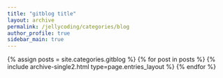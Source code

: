 ```yaml
---
title: "gitblog title"
layout: archive
permalink: /jellycoding/categories/blog
author_profile: true
sidebar_main: true
---
```


{% assign posts = site.categories.gitblog %}
{% for post in posts %} {% include archive-single2.html type=page.entries_layout %} {% endfor %}